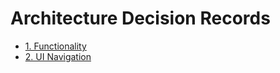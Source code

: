 # Architecture Decision Records

* [1. Functionality](./doc/adr/0001-functionality.md)
* [2. UI Navigation](./doc/adr/0002-ui-navigation.md)